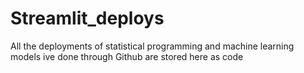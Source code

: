 # Streamlit_deploys
All the deployments of statistical programming and machine learning models ive done through Github are stored here as code
